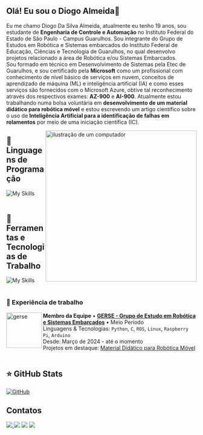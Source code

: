 ## Olá! Eu sou o Diogo Almeida👋

<p align="left"> 
  Eu me chamo Diogo Da Silva Almeida, atualmente eu tenho 19 anos, sou estudante de <strong>Engenharia de Controle e Automação</strong> no Instituto Federal do Estado de São Paulo - Campus Guarulhos. Sou integrante do Grupo de Estudos em Robótica e Sistemas embarcados do Instituto Federal de Educação, Ciências e Tecnologia de Guarulhos, no qual desenvolvo projetos relacionado a área de Robótica e/ou Sistemas Embarcados.<br>
  Sou formado em técnico em Desenvolvimento de Sistemas pela Etec de Guarulhos, e sou certificado pela <strong>Microsoft</strong> como um profissional com conhecimento de nível básico de serviços em nuvem, conceitos de aprendizado de máquina (ML) e inteligência artificial (IA) e como esses serviços são fornecidos com o Microsoft Azure, obtive tal reconhecimento através dos respectivos exames: <strong>AZ-900</strong> e <strong>AI-900</strong>.
  Atualmente estou trabalhando numa bolsa voluntária em <strong>desenvolvimento de um material didático para robótica móvel</strong> e estou escrevendo um artigo científico sobre o uso de <strong>Inteligência Artificial para a identificação de falhas em rolamentos</strong> por meio de uma iniciação científica (IC).
</p>

<img src="https://raw.githubusercontent.com/MicaelliMedeiros/micaellimedeiros/master/image/computer-illustration.png" alt="ilustração de um computador" min-width="400px" max-width="400px" width="400px" align="right">

## 🚀 Linguagens de Programação
![My Skills](https://skillicons.dev/icons?i=python,cpp,php,cs)<br><br>

## 🔧 Ferramentas e Tecnologias de Trabalho 
![My Skills](https://skillicons.dev/icons?i=ros,arduino,linux,raspberrypi)<br><br>

### 💼 Experiência de trabalho
[<img align="left" height="94px" width="94px" alt="gerse" src="https://avatars.githubusercontent.com/u/48525795?s=200&v=4"/>](http://gru.ifsp.edu.br/index.php/gerse.html)

**Membro da Equipe**
• [**GERSE - Grupo de Estudo em Robótica e Sistemas Embarcados**]([http://gru.ifsp.edu.br/index.php/gerse.html](http://gru.ifsp.edu.br/images/1676479762360.jpg)) • Meio Período \
Linguagens & Tecnologias: `Python`, `C`, `ROS`, `Linux`, `Raspberry Pi`, `Arduino`\
Desde: Março de 2024 - até o momento<br/>
Projetos em destaque: [Material Didático para Robótica Móvel](https://www.linkedin.com/in/diogo-da-silva-almeida/details/projects/)<br/><br/>

## ⭐ GitHub Stats
[![GitHub](https://github-readme-stats.vercel.app/api/top-langs/?username=diogoalmeida34&layout=compact&theme=tokyonight)](https://github.com/diogoalmeida34/github-readme-stats)<br/>

## Contatos
  <a href="mailto:almeidasdiogo2018@outlook.com"><img src="https://img.shields.io/badge/Microsoft_Outlook-22c2e2?style=for-the-badge&logo=microsoft-outlook&logoColor=white">
  <a href ="mailto:almeidasdiogo@gmail.com"><img src="https://img.shields.io/badge/Gmail-D14836?style=for-the-badge&logo=gmail&logoColor=white"></a>
  <a href="https://www.linkedin.com/in/diogo-silva-almeida" target="_blank"><img src="https://img.shields.io/badge/-LinkedIn-%230077B5?style=for-the-badge&logo=linkedin&logoColor=white"></a> 
  <a href="https://learn.microsoft.com/pt-br/users/diogo-silva-almeida/" target="_blank"><img src="https://img.shields.io/badge/Microsoft-009639?style=for-the-badge&logo=microsoft&logoColor=white">
